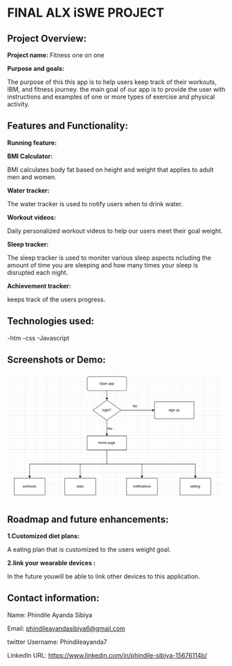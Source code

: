 # **FINAL ALX iSWE PROJECT**

## **Project Overview:**

**Project name:** Fitness one on one

**Purpose and goals:** 

The purpose of this this app is to help users keep track of their workouts, IBM, and fitness journey. the main goal of our app is to provide the user with instructions and examples of one or more types of exercise and physical activity. 

## **Features and Functionality:**

**Running feature:**



**BMI Calculator:**

BMI calculates body fat based on height and weight that applies to adult men and women.

**Water tracker:**

The water tracker is used to notify users when to drink water. 

**Workout videos:**

Daily personalized workout videos to help our users meet their goal weight.

**Sleep tracker:**

The sleep tracker is used to moniter various sleep aspects ncluding the amount of time you are sleeping and how many times your sleep is disrupted each night.

**Achievement tracker:**

keeps track of the users progress.

## **Technologies used:**

-htm
-css
-Javascript


## **Screenshots or Demo:**

![Flowchart](flowchart.PNG)

## **Roadmap and future enhancements:**

**1.Customized diet plans:**

A eating plan that is customized to the users weight goal. 

**2.link your wearable devices :**

In the future youwill be able to link other devices to this application.

## **Contact information:**

Name: Phindile Ayanda Sibiya

Email: phindileayandasibiya6@gmail.com

twitter Username:  Phindileayanda7

LinkedIn URL: https://www.linkedin.com/in/phindile-sibiya-15676114b/
